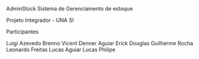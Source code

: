 AdminStock
Sistema de Gerenciamento de estoque

Projeto Integrador - UNA SI

Participantes

Luigi Azevedo
Brenno Vicent
Denner Aguiar
Erick Douglas
Guilherme Rocha
Leonardo Freitas
Lucas Aguiar
Lucas Philipe